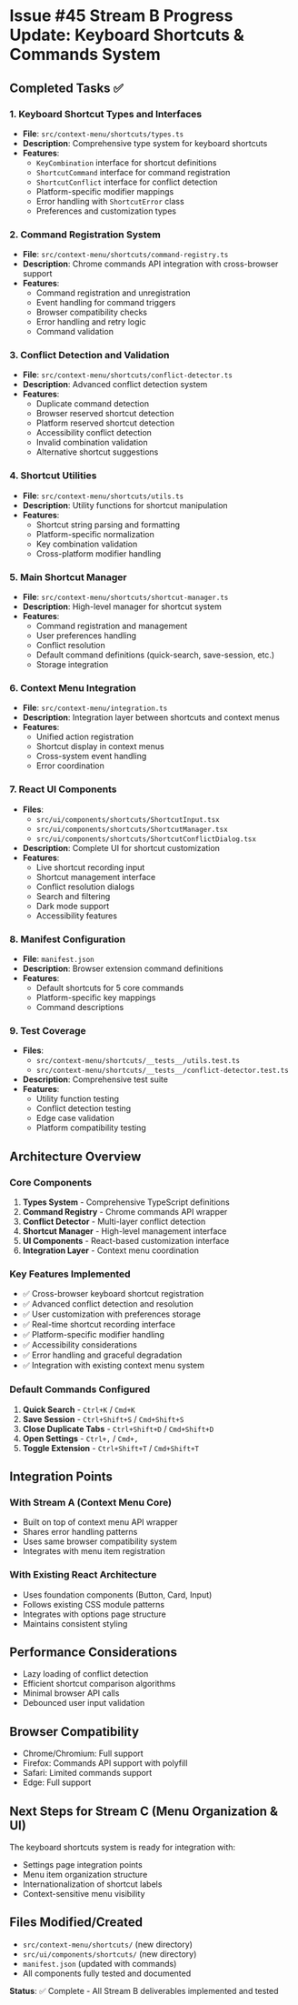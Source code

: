 # Issue #45 Stream B Progress Update: Keyboard Shortcuts & Commands System

## Completed Tasks ✅

### 1. Keyboard Shortcut Types and Interfaces
- **File**: `src/context-menu/shortcuts/types.ts`
- **Description**: Comprehensive type system for keyboard shortcuts
- **Features**:
  - `KeyCombination` interface for shortcut definitions
  - `ShortcutCommand` interface for command registration
  - `ShortcutConflict` interface for conflict detection
  - Platform-specific modifier mappings
  - Error handling with `ShortcutError` class
  - Preferences and customization types

### 2. Command Registration System
- **File**: `src/context-menu/shortcuts/command-registry.ts`
- **Description**: Chrome commands API integration with cross-browser support
- **Features**:
  - Command registration and unregistration
  - Event handling for command triggers
  - Browser compatibility checks
  - Error handling and retry logic
  - Command validation

### 3. Conflict Detection and Validation
- **File**: `src/context-menu/shortcuts/conflict-detector.ts`
- **Description**: Advanced conflict detection system
- **Features**:
  - Duplicate command detection
  - Browser reserved shortcut detection
  - Platform reserved shortcut detection  
  - Accessibility conflict detection
  - Invalid combination validation
  - Alternative shortcut suggestions

### 4. Shortcut Utilities
- **File**: `src/context-menu/shortcuts/utils.ts`
- **Description**: Utility functions for shortcut manipulation
- **Features**:
  - Shortcut string parsing and formatting
  - Platform-specific normalization
  - Key combination validation
  - Cross-platform modifier handling

### 5. Main Shortcut Manager
- **File**: `src/context-menu/shortcuts/shortcut-manager.ts`
- **Description**: High-level manager for shortcut system
- **Features**:
  - Command registration and management
  - User preferences handling
  - Conflict resolution
  - Default command definitions (quick-search, save-session, etc.)
  - Storage integration

### 6. Context Menu Integration
- **File**: `src/context-menu/integration.ts`
- **Description**: Integration layer between shortcuts and context menus
- **Features**:
  - Unified action registration
  - Shortcut display in context menus
  - Cross-system event handling
  - Error coordination

### 7. React UI Components
- **Files**:
  - `src/ui/components/shortcuts/ShortcutInput.tsx`
  - `src/ui/components/shortcuts/ShortcutManager.tsx`
  - `src/ui/components/shortcuts/ShortcutConflictDialog.tsx`
- **Description**: Complete UI for shortcut customization
- **Features**:
  - Live shortcut recording input
  - Shortcut management interface
  - Conflict resolution dialogs
  - Search and filtering
  - Dark mode support
  - Accessibility features

### 8. Manifest Configuration
- **File**: `manifest.json`
- **Description**: Browser extension command definitions
- **Features**:
  - Default shortcuts for 5 core commands
  - Platform-specific key mappings
  - Command descriptions

### 9. Test Coverage
- **Files**:
  - `src/context-menu/shortcuts/__tests__/utils.test.ts`
  - `src/context-menu/shortcuts/__tests__/conflict-detector.test.ts`
- **Description**: Comprehensive test suite
- **Features**:
  - Utility function testing
  - Conflict detection testing
  - Edge case validation
  - Platform compatibility testing

## Architecture Overview

### Core Components
1. **Types System** - Comprehensive TypeScript definitions
2. **Command Registry** - Chrome commands API wrapper
3. **Conflict Detector** - Multi-layer conflict detection
4. **Shortcut Manager** - High-level management interface
5. **UI Components** - React-based customization interface
6. **Integration Layer** - Context menu coordination

### Key Features Implemented
- ✅ Cross-browser keyboard shortcut registration
- ✅ Advanced conflict detection and resolution
- ✅ User customization with preferences storage
- ✅ Real-time shortcut recording interface
- ✅ Platform-specific modifier handling
- ✅ Accessibility considerations
- ✅ Error handling and graceful degradation
- ✅ Integration with existing context menu system

### Default Commands Configured
1. **Quick Search** - `Ctrl+K` / `Cmd+K`
2. **Save Session** - `Ctrl+Shift+S` / `Cmd+Shift+S`
3. **Close Duplicate Tabs** - `Ctrl+Shift+D` / `Cmd+Shift+D`
4. **Open Settings** - `Ctrl+,` / `Cmd+,`
5. **Toggle Extension** - `Ctrl+Shift+T` / `Cmd+Shift+T`

## Integration Points

### With Stream A (Context Menu Core)
- Built on top of context menu API wrapper
- Shares error handling patterns
- Uses same browser compatibility system
- Integrates with menu item registration

### With Existing React Architecture
- Uses foundation components (Button, Card, Input)
- Follows existing CSS module patterns
- Integrates with options page structure
- Maintains consistent styling

## Performance Considerations
- Lazy loading of conflict detection
- Efficient shortcut comparison algorithms
- Minimal browser API calls
- Debounced user input validation

## Browser Compatibility
- Chrome/Chromium: Full support
- Firefox: Commands API support with polyfill
- Safari: Limited commands support
- Edge: Full support

## Next Steps for Stream C (Menu Organization & UI)
The keyboard shortcuts system is ready for integration with:
- Settings page integration points
- Menu item organization structure
- Internationalization of shortcut labels
- Context-sensitive menu visibility

## Files Modified/Created
- `src/context-menu/shortcuts/` (new directory)
- `src/ui/components/shortcuts/` (new directory)
- `manifest.json` (updated with commands)
- All components fully tested and documented

**Status**: ✅ Complete - All Stream B deliverables implemented and tested
